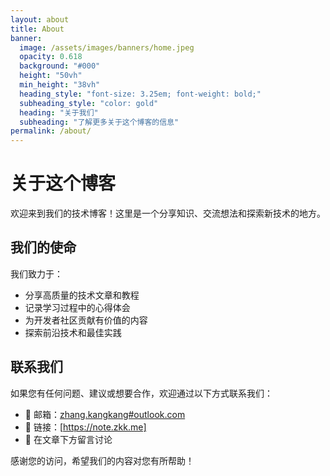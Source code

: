 ```yaml
---
layout: about
title: About
banner:
  image: /assets/images/banners/home.jpeg
  opacity: 0.618
  background: "#000"
  height: "50vh"
  min_height: "38vh"
  heading_style: "font-size: 3.25em; font-weight: bold;"
  subheading_style: "color: gold"
  heading: "关于我们"
  subheading: "了解更多关于这个博客的信息"
permalink: /about/
---
```


# 关于这个博客

欢迎来到我们的技术博客！这里是一个分享知识、交流想法和探索新技术的地方。

## 我们的使命

我们致力于：
- 分享高质量的技术文章和教程
- 记录学习过程中的心得体会  
- 为开发者社区贡献有价值的内容
- 探索前沿技术和最佳实践

## 联系我们

如果您有任何问题、建议或想要合作，欢迎通过以下方式联系我们：

- 📧 邮箱：[zhang.kangkang#outlook.com](mailto:zhang.kangkang@outlook.com)
- 🐙 链接：[https://note.zkk.me]
- 💬 在文章下方留言讨论

感谢您的访问，希望我们的内容对您有所帮助！
